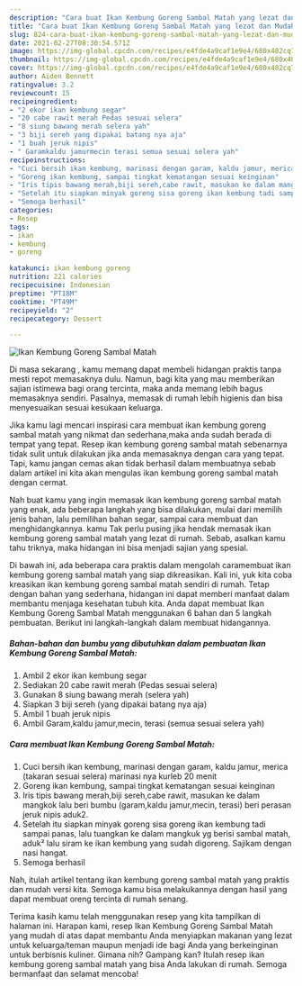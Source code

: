```yaml
---
description: "Cara buat Ikan Kembung Goreng Sambal Matah yang lezat dan Mudah Dibuat"
title: "Cara buat Ikan Kembung Goreng Sambal Matah yang lezat dan Mudah Dibuat"
slug: 824-cara-buat-ikan-kembung-goreng-sambal-matah-yang-lezat-dan-mudah-dibuat
date: 2021-02-27T08:30:54.571Z
image: https://img-global.cpcdn.com/recipes/e4fde4a9caf1e9e4/680x482cq70/ikan-kembung-goreng-sambal-matah-foto-resep-utama.jpg
thumbnail: https://img-global.cpcdn.com/recipes/e4fde4a9caf1e9e4/680x482cq70/ikan-kembung-goreng-sambal-matah-foto-resep-utama.jpg
cover: https://img-global.cpcdn.com/recipes/e4fde4a9caf1e9e4/680x482cq70/ikan-kembung-goreng-sambal-matah-foto-resep-utama.jpg
author: Aiden Bennett
ratingvalue: 3.2
reviewcount: 15
recipeingredient:
- "2 ekor ikan kembung segar"
- "20 cabe rawit merah Pedas sesuai selera"
- "8 siung bawang merah selera yah"
- "3 biji sereh yang dipakai batang nya aja"
- "1 buah jeruk nipis"
- " Garamkaldu jamurmecin terasi semua sesuai selera yah"
recipeinstructions:
- "Cuci bersih ikan kembung, marinasi dengan garam, kaldu jamur, merica (takaran sesuai selera) marinasi nya kurleb 20 menit"
- "Goreng ikan kembung, sampai tingkat kematangan sesuai keinginan"
- "Iris tipis bawang merah,biji sereh,cabe rawit, masukan ke dalam mangkok lalu beri bumbu (garam,kaldu jamur,mecin, terasi) beri perasan jeruk nipis aduk2."
- "Setelah itu siapkan minyak goreng sisa goreng ikan kembung tadi sampai panas, lalu tuangkan ke dalam mangkuk yg berisi sambal matah, aduk² lalu siram ke ikan kembung yang sudah digoreng. Sajikam dengan nasi hangat."
- "Semoga berhasil"
categories:
- Resep
tags:
- ikan
- kembung
- goreng

katakunci: ikan kembung goreng 
nutrition: 221 calories
recipecuisine: Indonesian
preptime: "PT18M"
cooktime: "PT49M"
recipeyield: "2"
recipecategory: Dessert

---
```



![Ikan Kembung Goreng Sambal Matah](https://img-global.cpcdn.com/recipes/e4fde4a9caf1e9e4/680x482cq70/ikan-kembung-goreng-sambal-matah-foto-resep-utama.jpg)

Di masa  sekarang , kamu memang dapat membeli hidangan praktis tanpa mesti repot memasaknya dulu. Namun, bagi kita yang mau memberikan sajian istimewa bagi orang tercinta, maka anda memang lebih bagus memasaknya sendiri. Pasalnya, memasak di rumah lebih higienis dan bisa menyesuaikan sesuai kesukaan keluarga.

Jika kamu lagi mencari inspirasi cara membuat ikan kembung goreng sambal matah yang nikmat dan sederhana,maka anda sudah berada di tempat yang tepat. Resep ikan kembung goreng sambal matah  sebenarnya tidak sulit untuk dilakukan jika anda memasaknya dengan cara yang tepat. Tapi, kamu jangan cemas akan tidak berhasil dalam membuatnya 
sebab dalam artikel ini kita akan mengulas ikan kembung goreng sambal matah dengan cermat.  



Nah buat kamu yang ingin memasak ikan kembung goreng sambal matah yang enak, ada beberapa langkah yang bisa dilakukan, mulai dari memilih jenis bahan, lalu pemilihan bahan segar, sampai cara membuat dan menghidangkannya. kamu Tak perlu pusing jika hendak memasak ikan kembung goreng sambal matah yang lezat di rumah. Sebab, asalkan kamu  tahu triknya, maka hidangan ini bisa menjadi sajian yang spesial.

Di bawah ini, ada beberapa cara praktis  dalam mengolah caramembuat ikan kembung goreng sambal matah yang siap dikreasikan. Kali ini, yuk kita coba kreasikan ikan kembung goreng sambal matah sendiri di rumah. Tetap dengan bahan yang sederhana, hidangan ini dapat memberi manfaat dalam membantu menjaga kesehatan tubuh kita. Anda dapat membuat Ikan Kembung Goreng Sambal Matah menggunakan 6 bahan dan 5 langkah pembuatan. Berikut ini langkah-langkah dalam membuat hidangannya.

<!--inarticleads1-->

##### Bahan-bahan dan bumbu yang dibutuhkan dalam pembuatan Ikan Kembung Goreng Sambal Matah:

1. Ambil 2 ekor ikan kembung segar
1. Sediakan 20 cabe rawit merah (Pedas sesuai selera)
1. Gunakan 8 siung bawang merah (selera yah)
1. Siapkan 3 biji sereh (yang dipakai batang nya aja)
1. Ambil 1 buah jeruk nipis
1. Ambil  Garam,kaldu jamur,mecin, terasi (semua sesuai selera yah)




<!--inarticleads2-->

##### Cara membuat Ikan Kembung Goreng Sambal Matah:

1. Cuci bersih ikan kembung, marinasi dengan garam, kaldu jamur, merica (takaran sesuai selera) marinasi nya kurleb 20 menit
1. Goreng ikan kembung, sampai tingkat kematangan sesuai keinginan
1. Iris tipis bawang merah,biji sereh,cabe rawit, masukan ke dalam mangkok lalu beri bumbu (garam,kaldu jamur,mecin, terasi) beri perasan jeruk nipis aduk2.
1. Setelah itu siapkan minyak goreng sisa goreng ikan kembung tadi sampai panas, lalu tuangkan ke dalam mangkuk yg berisi sambal matah, aduk² lalu siram ke ikan kembung yang sudah digoreng. Sajikam dengan nasi hangat.
1. Semoga berhasil




Nah, itulah artikel tentang  ikan kembung goreng sambal matah  yang praktis dan mudah versi kita. Semoga kamu bisa melakukannya dengan hasil yang dapat membuat oreng tercinta di rumah senang. 

Terima kasih kamu telah menggunakan resep yang kita tampilkan di halaman ini. Harapan kami, resep  Ikan Kembung Goreng Sambal Matah yang mudah di atas dapat membantu Anda menyiapkan makanan yang lezat untuk keluarga/teman maupun menjadi ide bagi Anda yang berkeinginan untuk berbisnis kuliner. Gimana nih? Gampang kan? Itulah resep ikan kembung goreng sambal matah yang bisa Anda lakukan di rumah. Semoga bermanfaat dan selamat mencoba!

